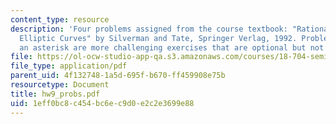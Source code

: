 ```yaml
---
content_type: resource
description: 'Four problems assigned from the course textbook: "Rational Points on
  Elliptic Curves" by Silverman and Tate, Springer Verlag, 1992. Problems marked with
  an asterisk are more challenging exercises that are optional but not required'
file: https://ol-ocw-studio-app-qa.s3.amazonaws.com/courses/18-704-seminar-in-algebra-and-number-theory-rational-points-on-elliptic-curves-fall-2004/1eff0bc8c454bc6ec9d0e2c2e3699e88_hw9_probs.pdf
file_type: application/pdf
parent_uid: 4f132748-1a5d-695f-b670-ff459908e75b
resourcetype: Document
title: hw9_probs.pdf
uid: 1eff0bc8-c454-bc6e-c9d0-e2c2e3699e88
---
```

